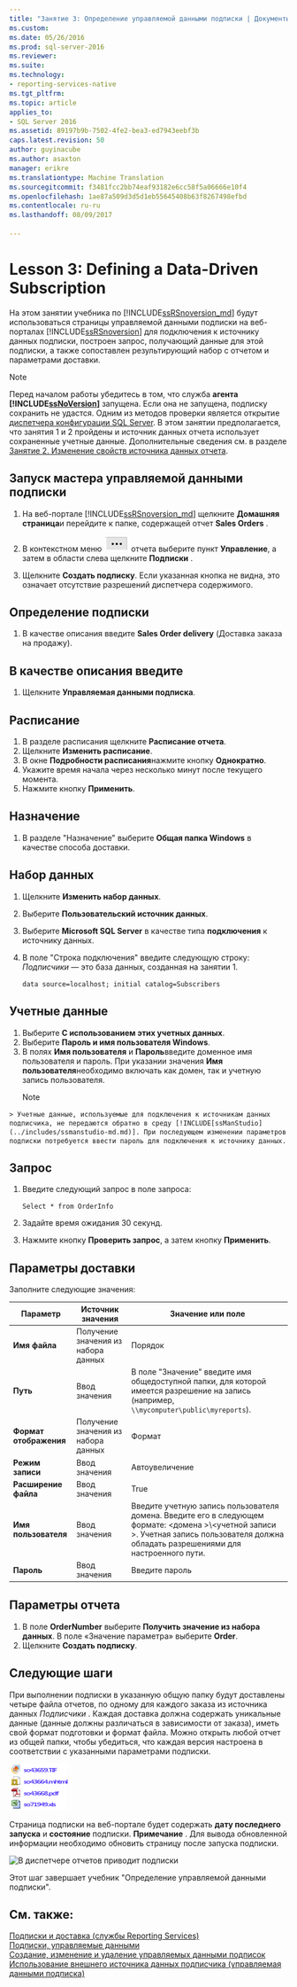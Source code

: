 ```yaml
---
title: "Занятие 3: Определение управляемой данными подписки | Документы Microsoft"
ms.custom: 
ms.date: 05/26/2016
ms.prod: sql-server-2016
ms.reviewer: 
ms.suite: 
ms.technology:
- reporting-services-native
ms.tgt_pltfrm: 
ms.topic: article
applies_to:
- SQL Server 2016
ms.assetid: 89197b9b-7502-4fe2-bea3-ed7943eebf3b
caps.latest.revision: 50
author: guyinacube
ms.author: asaxton
manager: erikre
ms.translationtype: Machine Translation
ms.sourcegitcommit: f3481fcc2bb74eaf93182e6cc58f5a06666e10f4
ms.openlocfilehash: 1ae87a509d3d5d1eb55645408b63f8267498efbd
ms.contentlocale: ru-ru
ms.lasthandoff: 08/09/2017

---
```

# <a name="lesson-3-defining-a-data-driven-subscription"></a>Lesson 3: Defining a Data-Driven Subscription
На этом занятии учебника по [!INCLUDE[ssRSnoversion_md](../includes/ssrsnoversion-md.md)] будут использоваться страницы управляемой данными подписки на веб-порталах [!INCLUDE[ssRSnoversion](../includes/ssrsnoversion-md.md)] для подключения к источнику данных подписки, построен запрос, получающий данные для этой подписки, а также сопоставлен результирующий набор с отчетом и параметрами доставки.  
  
> [!NOTE]  
> Перед началом работы убедитесь в том, что служба **агента [!INCLUDE[ssNoVersion](../includes/ssnoversion-md.md)]** запущена. Если она не запущена, подписку сохранить не удастся.  Одним из методов проверки является открытие [диспетчера конфигурации SQL Server](../relational-databases/sql-server-configuration-manager.md).
В этом занятии предполагается, что занятия 1 и 2 пройдены и источник данных отчета использует сохраненные учетные данные.  Дополнительные сведения см. в разделе [Занятие 2. Изменение свойств источника данных отчета](../reporting-services/lesson-2-modifying-the-report-data-source-properties.md).  
  
## <a name="bkmk_startwizard"></a>Запуск мастера управляемой данными подписки  
  
1.  На веб-портале [!INCLUDE[ssRSnoversion_md](../includes/ssrsnoversion-md.md)] щелкните **Домашняя страница**и перейдите к папке, содержащей отчет **Sales Orders** .  
  
2.  В контекстном меню ![ssrs_tutorial_datadriven_reportmenu](../reporting-services/media/ssrs-tutorial-datadriven-reportmenu.png) отчета выберите пункт **Управление**, а затем в области слева щелкните **Подписки** .  
  
3.  Щелкните **Создать подписку**. Если указанная кнопка не видна, это означает отсутствие разрешений диспетчера содержимого. 
  
## <a name="define-a-description"></a>Определение подписки  
1.  В качестве описания введите **Sales Order delivery** (Доставка заказа на продажу).
## <a name="type"></a>В качестве описания введите
1.  Щелкните **Управляемая данными подписка**.  
## <a name="schedule"></a>Расписание
1. В разделе расписания щелкните **Расписание отчета**.
2. Щелкните **Изменить расписание**.
3.  В окне **Подробности расписания**нажмите кнопку **Однократно**.  
4.  Укажите время начала через несколько минут после текущего момента.  
5.  Нажмите кнопку **Применить**.
## <a name="destination"></a>Назначение  
1.  В разделе "Назначение" выберите **Общая папка Windows** в качестве способа доставки.  

## <a name="dataset"></a>Набор данных
1. Щелкните **Изменить набор данных**.
2. Выберите **Пользовательский источник данных**.
3. Выберите **Microsoft SQL Server** в качестве типа **подключения** к источнику данных.
4. В поле "Строка подключения" введите следующую строку: *Подписчики* — это база данных, созданная на занятии 1. 
  
    ```  
    data source=localhost; initial catalog=Subscribers
    ```
    
 ## <a name="credentials"></a>Учетные данные
 1. Выберите **С использованием этих учетных данных**.
 2. Выберите **Пароль и имя пользователя Windows**.
 3.  В полях **Имя пользователя** и **Пароль**введите доменное имя пользователя и пароль. При указании значения **Имя пользователя**необходимо включать как домен, так и учетную запись пользователя.
     > [!NOTE]  
    > Учетные данные, используемые для подключения к источникам данных подписчика, не передаются обратно в среду [!INCLUDE[ssManStudio](../includes/ssmanstudio-md.md)]. При последующем изменении параметров подписки потребуется ввести пароль для подключения к источнику данных.
## <a name="query"></a>Запрос      
1.  Введите следующий запрос в поле запроса:  
  
    ```  
    Select * from OrderInfo  
    ```  
  
2.  Задайте время ожидания 30 секунд.  
  
3.  Нажмите кнопку **Проверить запрос**, а затем кнопку **Применить**.
## <a name="delivery-options"></a>Параметры доставки
Заполните следующие значения:

Параметр  |Источник значения  | Значение или поле  
---------|---------|---------
**Имя файла**     |Получение значения из набора данных | Порядок     
**Путь**     | Ввод значения  | В поле "Значение" введите имя общедоступной папки, для которой имеется разрешение на запись (например, `\\mycomputer\public\myreports`). 
**Формат отображения** | Получение значения из набора данных | Формат
**Режим записи**| Ввод значения| Автоувеличение    
**Расширение файла** |Ввод значения |True
**Имя пользователя** | Ввод значения | Введите учетную запись пользователя домена. Введите его в следующем формате: \<домена >\\\<учетной записи >. Учетная запись пользователя должна обладать разрешениями для настроенного пути. 
**Пароль** | Ввод значения | Введите пароль

## <a name="report-parameters"></a>Параметры отчета
 1. В поле **OrderNumber** выберите **Получить значение из набора данных**. В поле «Значение параметра» выберите **Order**. 
 2. Щелкните **Создать подписку**.
   
## <a name="next-steps"></a>Следующие шаги  
При выполнении подписки в указанную общую папку будут доставлены четыре файла отчетов, по одному для каждого заказа из источника данных *Подписчики* . Каждая доставка должна содержать уникальные данные (данные должны различаться в зависимости от заказа), иметь свой формат подготовки и формат файла. Можно открыть любой отчет из общей папки, чтобы убедиться, что каждая версия настроена в соответствии с указанными параметрами подписки.  
  
![Список файлов, созданных подпиской](../reporting-services/media/ssrs-tutorial-datadriven-subscription-filelist.gif "список файлов, созданных подпиской")  
  
Страница подписки на веб-портале будет содержать **дату последнего запуска** и **состояние** подписки. 
**Примечание** . Для вывода обновленной информации необходимо обновить страницу после запуска подписки.  
    
![В диспетчере отчетов приводит подписки](../reporting-services/media/ssrs-tutorial-datadriven-subscription-status-reportmanager.png "подписки результатов в диспетчере отчетов")  
  
Этот шаг завершает учебник "Определение управляемой данными подписки".   
  
## <a name="see-also"></a>См. также:  
[Подписки и доставка (службы Reporting Services)](../reporting-services/subscriptions/subscriptions-and-delivery-reporting-services.md)  
[Подписки, управляемые данными](../reporting-services/subscriptions/data-driven-subscriptions.md)  
[Создание, изменение и удаление управляемых данными подписок](../reporting-services/subscriptions/create-modify-and-delete-data-driven-subscriptions.md)  
[Использование внешнего источника данных подписчика (управляемая данными подписка)](../reporting-services/subscriptions/use-an-external-data-source-for-subscriber-data-data-driven-subscription.md)  
  
  
  


